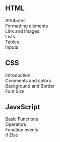 ## HTML
Attributes <br>
Formatting elements<br>
Link and Images<br>
Lists<br>
Tables<br>
Inputs<br>

## CSS
Introduction<br>
Comments and colors<br>
Background and Border<br>
Font Size<br>

## JavaScript
Basic Functions<br>
Operators<br>
Function events<br>
If Else<br>
